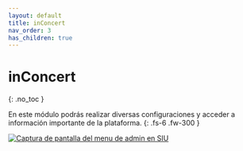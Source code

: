 ```yaml
---
layout: default
title: inConcert
nav_order: 3
has_children: true
---
```


# inConcert
{: .no_toc }

En este módulo podrás realizar diversas configuraciones y acceder a información importante de la plataforma.
{: .fs-6 .fw-300 }

[![Captura de pantalla del menu de admin en SIU](../../assets/images/menu-admin.png)](../../assets/images/menu-admin.png)

